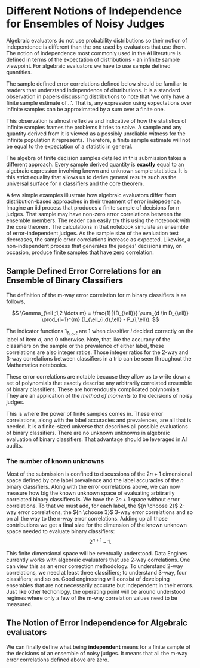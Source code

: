 # Different Notions of Independence for Ensembles of Noisy Judges

Algebraic evaluators do not use probability distributions so their notion of
independence is different than the one used by evaluators that use them.
The notion of independence most commonly used in the AI literature is defined
in terms of the expectation of distributions - an infinite sample viewpoint.
For algebraic evaluators we have to use sample defined quantities.

The sample defined error correlations defined below should be familiar to
readers that understand independence of distributions. It is a standard
observation in papers discussing distributions to note that 'we only have
a finite sample estimate of...'. That is, any expression using expectations
over infinite samples can be approximated by a sum over a finite one.

This observation is almost reflexive and indicative of how the statistics of
infinite samples frames the problems it tries to solve. A sample and any
quantity derived from it is viewed as a possibly unreliable witness for the
infinite population it represents. Therefore, a finite sample estimate will
not be equal to the expectation of a statistic in general.

The algebra of finite decision samples detailed in this submission takes a
different approach. Every sample derived quantity is **exactly** equal to an
algebraic expression involving known and unknown sample statistics. It is this
strict equality that allows us to derive general results such as the universal
surface for n classifiers and the core theorem.

A few simple examples illustrate how algebraic evaluators differ from
distribution-based approaches in their treatment of error indepedence. Imagine
an iid process that produces a finite sample of decisions for n judges. That
sample may have non-zero error correlations between the ensemble members. The
reader can easily try this using the notebook with the core theorem. The
calculations in that notebook simulate an ensemble of error-independent judges.
As the sample size of the evaluation test decreases, the sample error
correlations increase as expected. Likewise, a non-independent process that
generates the judges' decisions may, on occasion, produce finite samples that
have zero correlation.

## Sample Defined Error Correlations for an Ensemble of Binary Classifiers

The definition of the m-way error correlation for m binary classifiers is as
follows,

$$ \Gamma_{\ell ;1,2 \ldots m} = \frac{1}{{D_{\ell}}} \sum_{d \in D_{\ell}} \prod_{i=1}^{m} (1_{\ell_{i,d},\ell} - P_{i,\ell}). $$

The indicator functions $1_{\ell_{i,d},\ell}$ are $1$ when classifier $i$
decided correctly on the label of item $d$, and $0$ otherwise. Note, that like
the accuracy of the classifiers on the sample or the prevalence of either label,
these correlations are also integer ratios. Those integer ratios for the 2-way
and 3-way correlations between classifiers in a trio can be seen throughout the
Mathematica notebooks.

These error correlations are notable because they allow us to write down a set
of polynomials that exactly describe any arbitrarily correlated ensemble of
binary classifiers. These are horrendously complicated polynomials. They are
an application of the *method of moments* to the decisions of noisy judges.

This is where the power of finite samples comes in. These error correlations,
along with the label accuracies and prevalences, are all that is needed. It is
a finite-sized universe that describes all possible evaluations of binary
classifiers. There are no unknown unknowns in algebraic evaluation of binary
classifiers. That advantage should be leveraged in AI audits.

### The number of known unknowns

Most of the submission is confined to discussions of the $2n +1$ dimensional
space defined by one label prevalence and the label accuracies of the $n$ binary
classifiers. Along with the error correlations above, we can now measure how big
the known unknown space of evaluating arbitrarily correlated binary classifiers
is. We have the $2n + 1$ space without error correlations. To that we must add,
for each label,  the ${n \choose 2}$ 2-way error correlations, the
${n \choose 3}$ 3-way error  correlations and so on all the way to the n-way
error correlations. Adding up all those contributions we get a final size for
the dimension of the known unknown space needed to evaluate binary classifiers:
$$2^{n+1} -1.$$

This finite dimensional space will be eventually understood. Data Engines
currently works with algebraic evaluators that use 2-way correlations. One can
view this as an error correction methodology. To understand 2-way correlations,
we need at least three classifiers; to understand 3-way, four classifiers; and
so on. Good engineering will consist of developing ensembles that are not
necessarily accurate but independent in their errors. Just like other
techonlogy, the operating point will be around understood regimes where only a
few of the m-way correlation values need to be measured.

## The Notion of Error Independence for Algebraic evaluators

We can finally define what being **independent** means for a finite sample of
the decisions of an ensemble of noisy judges. It means that all the m-way error
correlations defined above are zero.

